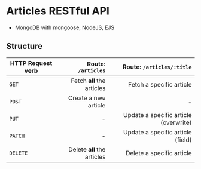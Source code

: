 # Articles RESTful API

- MongoDB with mongoose, NodeJS, EJS

## Structure

| HTTP Request verb |          Route: `/articles` |             Route: `/articles/:title` |
| ----------------- | --------------------------: | ------------------------------------: |
| `GET`             |  Fetch **all** the articles |              Fetch a specific article |
| `POST`            |        Create a new article |                                     - |
| `PUT`             |                           - | Update a specific article (overwrite) |
| `PATCH`           |                           - |     Update a specific article (field) |
| `DELETE`          | Delete **all** the articles |             Delete a specific article |
